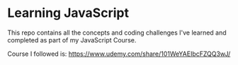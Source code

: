 # Learning JavaScript

This repo contains all the concepts and coding challenges I've learned and completed as part of my JavaScript Course.

Course I followed is: https://www.udemy.com/share/101WeYAEIbcFZQQ3wJ/
